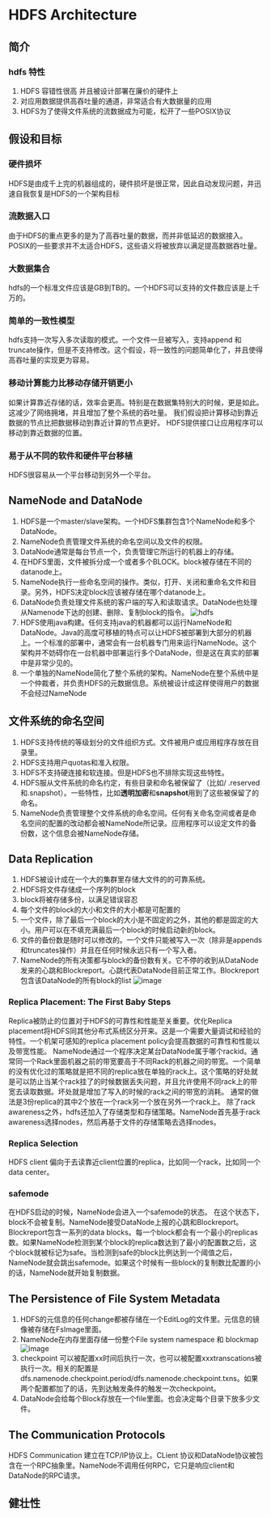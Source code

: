 # HDFS Architecture

## 简介

### hdfs 特性

1. HDFS 容错性很高 并且被设计部署在廉价的硬件上
2. 对应用数据提供高吞吐量的通道，非常适合有大数据量的应用
3. HDFS为了使得文件系统的流数据成为可能，松开了一些POSIX协议

## 假设和目标

### 硬件损坏

HDFS是由成千上完的机器组成的，硬件损坏是很正常，因此自动发现问题，并迅速自我恢复是HDFS的一个架构目标

### 流数据入口

由于HDFS的重点更多的是为了高吞吐量的数据，而并非低延迟的数据接入。POSIX的一些要求并不太适合HDFS，这些语义将被放弃以满足提高数据吞吐量。

### 大数据集合

hdfs的一个标准文件应该是GB到TB的。一个HDFS可以支持的文件数应该是上千万的。

### 简单的一致性模型

hdfs支持一次写入多次读取的模式。一个文件一旦被写入，支持append 和truncate操作，但是不支持修改。这个假设，将一致性的问题简单化了，并且使得高吞吐量的实现更为容易。

### 移动计算能力比移动存储开销更小

如果计算靠近存储的话，效率会更高。特别是在数据集特别大的时候，更是如此。这减少了网络拥堵，并且增加了整个系统的吞吐量。
我们假设把计算移动到靠近数据的节点比把数据移动到靠近计算的节点更好。
HDFS提供接口让应用程序可以移动到靠近数据的位置。

### 易于从不同的软件和硬件平台移植

HDFS很容易从一个平台移动到另外一个平台。

## NameNode and DataNode

1. HDFS是一个master/slave架构。一个HDFS集群包含1个NameNode和多个DataNode。
2. NameNode负责管理文件系统的命名空间以及文件的权限。
3. DataNode通常是每台节点一个，负责管理它所运行的机器上的存储。
4. 在HDFS里面，文件被拆分成一个或者多个BLOCK。block被存储在不同的datanode上。
5. NameNode执行一些命名空间的操作。类似，打开、关闭和重命名文件和目录。另外，HDFS决定block应该被存储在哪个datanode上。
6. DataNode负责处理文件系统的客户端的写入和读取请求。DataNode也处理从Namenode下达的创建、删除、复制block的指令。
![hdfs](http://hadoop.apache.org/docs/current/hadoop-project-dist/hadoop-hdfs/images/hdfsarchitecture.png)
7. HDFS使用java构建。任何支持java的机器都可以运行NameNode和DataNode。Java的高度可移植的特点可以让HDFS被部署到大部分的机器上。一个标准的部署中，通常会有一台机器专门用来运行NameNode。这个架构并不妨碍你在一台机器中部署运行多个DataNode，但是这在真实的部署中是非常少见的。
8. 一个单独的NameNode简化了整个系统的架构。NameNode在整个系统中是一个仲裁者，并负责HDFS的元数据信息。系统被设计成这样使得用户的数据不会经过NameNode

## 文件系统的命名空间

1. HDFS支持传统的等级划分的文件组织方式。文件被用户或应用程序存放在目录里。
2. HDFS支持用户quotas和准入权限。
3. HDFS不支持硬连接和软连接。但是HDFS也不排除实现这些特性。
4. HDFS服从文件系统的命名约定，有些目录和命名被保留了（比如/ .reserved和.snapshot）。一些特性，比如**透明加密**和**snapshot**用到了这些被保留了的命名。
5. NameNode负责管理整个文件系统的命名空间。任何有关命名空间或者是命名空间的配置的改动都会被NameNode所记录。应用程序可以设定文件的备份数，这个信息会被NameNode存储。

## Data Replication

1. HDFS被设计成在一个大的集群里存储大文件的的可靠系统。
2. HDFS将文件存储成一个序列的block
3. block将被存储多份，以满足错误容忍
4. 每个文件的block的大小和文件的大小都是可配置的
5. 一个文件，除了最后一个block的大小是不固定的之外，其他的都是固定的大小。用户可以在不填充满最后一个block的时候启动新的block。
6. 文件的备份数是随时可以修改的。一个文件只能被写入一次（除非是appends和truncates操作）并且在任何时候永远只有一个写入者。
7. NameNode的所有决策都与block的备份数有关。它不停的收到从DataNode发来的心跳和Blockreport。心跳代表DataNode目前正常工作。Blockreport包含该DataNode的所有block的list
![image](http://hadoop.apache.org/docs/current/hadoop-project-dist/hadoop-hdfs/images/hdfsdatanodes.png)

### Replica Placement: The First Baby Steps

Replica被防止的位置对于HDFS的可靠性和性能至关重要。优化Replica placement将HDFS同其他分布式系统区分开来。这是一个需要大量调试和经验的特性。一个机架可感知的replica placement policy会提高数据的可靠性和性能以及带宽性能。
NameNode通过一个程序决定某台DataNode属于哪个rackid。通常同一个Rack里面机器之前的带宽要高于不同Rack的机器之间的带宽。一个简单的没有优化过的策略就是把不同的replica放在单独的rack上。这个策略的好处就是可以防止当某个rack挂了的时候数据丢失问题，并且允许使用不同rack上的带宽去读取数据。坏处就是增加了写入的时候的rack之间的带宽的消耗。
通常的做法是3份replica的其中2个放在一个rack另一个放在另外一个rack上。
除了rack awareness之外，hdfs还加入了存储类型和存储策略。NameNode首先基于rack awareness选择nodes，然后再基于文件的存储策略去选择nodes。

### Replica Selection

HDFS client 偏向于去读靠近client位置的replica，比如同一个rack，比如同一个data center。

### safemode

在HDFS启动的时候，NameNode会进入一个safemode的状态。 在这个状态下，block不会被复制。NameNode接受DataNode上报的心跳和Blockreport。Blockreport包含一系列的data blocks。每一个block都会有一个最小的replicas数。如果NameNode检测到某个block的replica数达到了最小的配置数之后，这个block就被标记为safe。当检测到safe的block比例达到一个阈值之后，NameNode就会跳出safemode。如果这个时候有一些block的复制数比配置的小的话，NameNode就开始复制数据。

## The Persistence of File System Metadata

1. HDFS的元信息的任何change都被存储在一个EditLog的文件里。元信息的镜像被存储在FsImage里面。
2. NameNode在内存里面存储一份整个File system namespace 和 blockmap
![image](http://i1.fuimg.com/712525/145622c1f413ab11.png)
3. checkpoint 可以被配置xx时间后执行一次，也可以被配置xxxtranscations被执行一次。相关的配置是dfs.namenode.checkpoint.period/dfs.namenode.checkpoint.txns。如果两个配置都加了的话，先到达触发条件的触发一次checkpoint。
4. DataNode会给每个Block存放在一个file里面。也会决定每个目录下放多少文件。

## The Communication Protocols

HDFS Communication 建立在TCP/IP协议上。CLient 协议和DataNode协议被包含在一个RPC抽象里。NameNode不调用任何RPC，它只是响应client和DataNode的RPC请求。

## 健壮性

